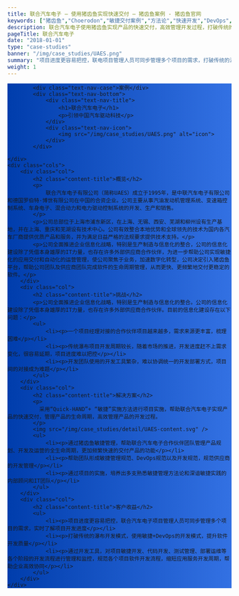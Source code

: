 ```yaml
---
title: 联合汽车电子 – 使用猪齿鱼实现快速交付 – 猪齿鱼案例 - 猪齿鱼官网
keywords: ["猪齿鱼","Choerodon","敏捷交付案例","方法论","快速开发","DevOps","敏捷管理规范","快速交付","供应商开发规范"]
description: 联合汽车电子使用猪齿鱼实现产品的快速交付，高效管理开发过程，打破传统的瀑布式开发模式，形成敏捷管理规范、DevOps规范、供应商开发规范
pageTitle: 联合汽车电子
date: "2018-01-01"
type: "case-studies"
banner: "/img/case_studies/UAES.png"
summary: "项目进度更容易把控，联电项目管理人员可同步管理多个项目的需求，打破传统的瀑布开发模式，使用敏捷 +DevOps的开发模式，提升软件开发质量"
weight: 1
---
```


<section class="case-studies-detail-head">
	<div class="text-nav" style="background: url(/img/case_studies/banner.svg)no-repeat,-webkit-linear-gradient(0deg, #003DAC,#3371E3);">

			<div class="text-nav-case">案例</div>
			<div class="text-nav-bottom">
				<div class="text-nav-title">
					<h1>联合汽车电子</h1>
					<p>引领中国汽车驱动科技</p>
				</div>
				<div class="text-nav-icon">
					<img src="/img/case_studies/UAES.png" alt="icon">
				</div>
			</div>

	</div>
	<div class="cols">
		<div class="col">
			<h2 class="content-title">概览</h2>
			<p>
				联合汽车电子有限公司（简称UAES）成立于1995年，是中联汽车电子有限公司和德国罗伯特·博世有限公司在中国的合资企业。公司主要从事汽油发动机管理系统、变速箱控制系统、车身电子、混合动力和电力驱动控制系统的开发、生产和销售。
			</p>
			<p>公司总部位于上海市浦东新区，在上海、无锡、西安、芜湖和柳州设有生产基地，并在上海、重庆和芜湖设有技术中心。公司有效整合本地优势和全球领先的技术为国内各汽车厂商提供优质产品和服务，并为满足日益严格的法规要求提供技术支持。</p>
			<p>公司全面推进企业信息化战略，特别是生产制造与信息化的整合，公司的信息化建设除了凭借本身雄厚的IT力量，也存在许多外部供应商合作伙伴，为进一步帮助公司实现敏捷化的应用交付和自动化的运营管理，使公司聚焦于业务，加速数字化转型，公司决定引入猪齿鱼平台，帮助公司团队及供应商团队完成软件的生命周期管理，从而更快、更频繁地交付更稳定的软件。</p>
		</div>
		<div class="col">
			<h2 class="content-title">挑战</h2>
			<p>公司全面推进企业信息化战略，特别是生产制造与信息化的整合。公司的信息化建设除了凭借本身雄厚的IT力量，也存在许多外部供应商合作伙伴。目前的信息化建设存在以下问题：</p>
			<ul>
			    <li><p>一个项目经理对接的合作伙伴项目越来越多，需求来源更丰富，梳理困难</p></li>
			    <li><p>传统瀑布项目开发周期较长，随着市场的推进，开发进度赶不上需求变化，很容易延期，项目进度难以把控</p></li>
			    <li><p>开发团队使用的开发工具繁杂，难以协调统一的开发部署方式，项目间的对接成为难题</p></li>
		    </ul>
		</div>
		<div class="col">
			<h2 class="content-title">解决方案</h2>
			<p>
			  采用“Quick-HAND”+ “敏捷”实施方法进行项目实施，帮助联合汽车电子实现产品的快速交付，管理产品的生命周期，高效管理产品的开发过程。
			</p> 
			<img src="/img/case_studies/detail/UAES-content.svg" />
			<ul>
                <li><p>通过猪齿鱼敏捷管理，帮助联合汽车电子合作伙伴团队管理产品规划、开发及运营的全生命周期，更加频繁快速的交付产品的功能</p></li>
                <li><p>帮助团队形成敏捷管理规范、DevOps规范以及开发规范，规范供应商的开发管理</p></li>
                <li><p>通过项目的实施，培养出多支熟悉敏捷管理方法论和深谙敏捷实践的内部顾问和IT团队</p></li>
            </ul>
		</div>
		<div class="col">
            <h2 class="content-title">客户收益</h2>
            <ul>
                <li><p>项目进度更容易把控，联合汽车电子项目管理人员可同步管理多个项目的需求，实时了解项目开发进度</p></li>
                <li><p>打破传统的瀑布开发模式，使用敏捷+DevOps的开发模式，提升软件开发质量</p></li>
                <li><p>通过开发工具，对项目敏捷开发、代码开发、测试管理、部署运维等各个阶段的开发流程进行管理和监控，规范各个项目软件开发流程，缩短应用服务开发周期，帮助企业高效协同</p></li>
            </ul>
        </div>
	</div>
</section>
